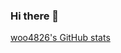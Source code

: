 ### Hi there 👋
[woo4826's GitHub stats](https://github-readme-stats.vercel.app/api?username=woo4826&&count_private=true&show_icons=true&theme=radical)
<!--
**woo4826/woo4826** is a ✨ _special_ ✨ repository because its `README.md` (this file) appears on your GitHub profile.

Here are some ideas to get you started:

- 🔭 I’m currently working on ...
- 🌱 I’m currently learning ...
- 👯 I’m looking to collaborate on ...
- 🤔 I’m looking for help with ...
- 💬 Ask me about ...
- 📫 How to reach me: ...
- 😄 Pronouns: ...
- ⚡ Fun fact: ...
-->

